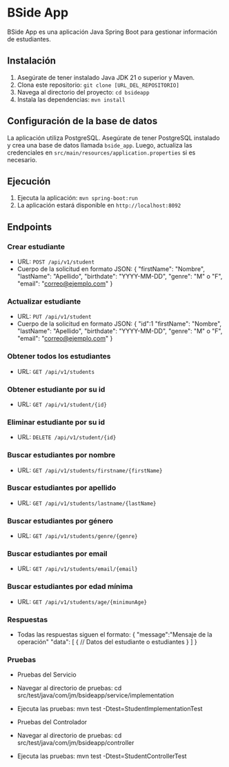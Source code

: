 # BSide App

BSide App es una aplicación Java Spring Boot para gestionar información de estudiantes.

## Instalación

1. Asegúrate de tener instalado Java JDK 21 o superior y Maven.
2. Clona este repositorio: `git clone [URL_DEL_REPOSITORIO]`
3. Navega al directorio del proyecto: `cd bsideapp`
4. Instala las dependencias: `mvn install`

## Configuración de la base de datos

La aplicación utiliza PostgreSQL. Asegúrate de tener PostgreSQL instalado y crea una base de datos llamada `bside_app`. Luego, actualiza las credenciales en `src/main/resources/application.properties` si es necesario.

## Ejecución

1. Ejecuta la aplicación: `mvn spring-boot:run`
2. La aplicación estará disponible en `http://localhost:8092`

## Endpoints

### Crear estudiante
- URL: `POST /api/v1/student`
- Cuerpo de la solicitud en formato JSON:
{
    "firstName": "Nombre",
    "lastName": "Apellido",
    "birthdate": "YYYY-MM-DD",
    "genre": "M" o "F",
    "email": "correo@ejemplo.com"
}

### Actualizar estudiante
- URL: `PUT /api/v1/student`
- Cuerpo de la solicitud en formato JSON:
{
    "id":1
    "firstName": "Nombre",
    "lastName": "Apellido",
    "birthdate": "YYYY-MM-DD",
    "genre": "M" o "F",
    "email": "correo@ejemplo.com"
}

### Obtener todos los estudiantes
- URL: `GET /api/v1/students`

### Obtener estudiante por su id
- URL: `GET /api/v1/student/{id}`

### Eliminar estudiante por su id
- URL: `DELETE /api/v1/student/{id}`

### Buscar estudiantes por nombre
- URL: `GET /api/v1/students/firstname/{firstName}`

### Buscar estudiantes por apellido
- URL: `GET /api/v1/students/lastname/{lastName}`

### Buscar estudiantes por género
- URL: `GET /api/v1/students/genre/{genre}`

### Buscar estudiantes por email
- URL: `GET /api/v1/students/email/{email}`

### Buscar estudiantes por edad mínima
- URL: `GET /api/v1/students/age/{minimunAge}`

### Respuestas
- Todas las respuestas siguen el formato:
{
    "message":"Mensaje de la operación"
    "data": [
        {
            // Datos del estudiante o estudiantes
        }
    ]
}

### Pruebas
- Pruebas del Servicio
- Navegar al directorio de pruebas: cd src/test/java/com/jm/bsideapp/service/implementation
- Ejecuta las pruebas: mvn test -Dtest=StudentImplementationTest

- Pruebas del Controlador
- Navegar al directorio de pruebas: cd src/test/java/com/jm/bsideapp/controller
- Ejecuta las pruebas: mvn test -Dtest=StudentControllerTest


